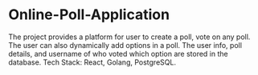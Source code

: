 # Online-Poll-Application
The project provides a platform for user to create a poll, vote on any poll.
The user can also dynamically add options in a poll.
The user info, poll details, and username of who voted which option are stored in the database.
Tech Stack: React, Golang, PostgreSQL.
